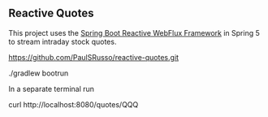 ## Reactive Quotes
This project uses the [Spring Boot Reactive WebFlux Framework](http://docs.spring.io/spring-framework/docs/5.0.0.BUILD-SNAPSHOT/spring-framework-reference/html/web-reactive.html) in Spring 5
to stream intraday stock quotes.  

https://github.com/PaulSRusso/reactive-quotes.git  

./gradlew bootrun

In a separate terminal run  

curl http://localhost:8080/quotes/QQQ
